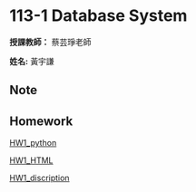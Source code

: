 # 113-1 Database System

**授課教師：** 蔡芸琤老師

**姓名:** 黃宇謙

## Note

## Homework
[HW1_python](https://github.com/ArthurArthurArthur0817/Database-System/blob/main/HW1/app.py)

[HW1_HTML]()

[HW1_discription]()
